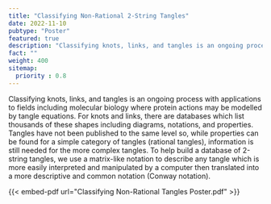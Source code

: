 ```yaml
---
title: "Classifying Non-Rational 2-String Tangles"
date: 2022-11-10
pubtype: "Poster"
featured: true
description: "Classifying knots, links, and tangles is an ongoing process with applications to fields including molecular biology where protein actions may be modelled by tangle equations. For knots and links, there are databases which list thousands of these shapes including diagrams, notations, and properties. Tangles have not been published to the same level so, while properties can be found for a simple category of tangles (rational tangles), information is still needed for the more complex tangles. To help build a database of 2-string tangles, we use a matrix-like notation to describe any tangle which is more easily interpreted and manipulated by a computer then translated into a more descriptive and common notation (Conway notation)."
fact: ""
weight: 400
sitemap:
  priority : 0.8
---
```

Classifying knots, links, and tangles is an ongoing process with applications to fields including molecular biology where protein actions may be modelled by tangle equations. For knots and links, there are databases which list thousands of these shapes including diagrams, notations, and properties. Tangles have not been published to the same level so, while properties can be found for a simple category of tangles (rational tangles), information is still needed for the more complex tangles. To help build a database of 2-string tangles, we use a matrix-like notation to describe any tangle which is more easily interpreted and manipulated by a computer then translated into a more descriptive and common notation (Conway notation).

{{< embed-pdf url="Classifying Non-Rational Tangles Poster.pdf" >}}

